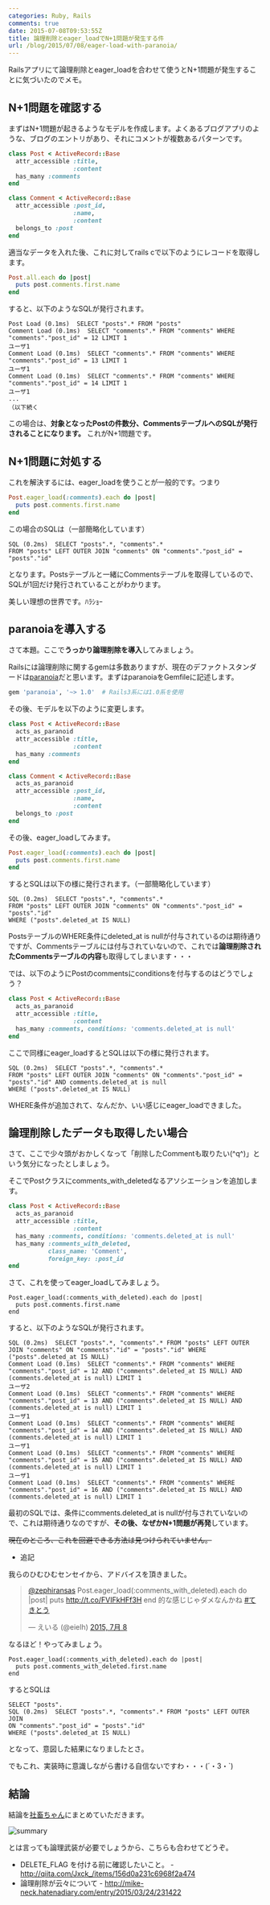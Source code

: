 ```yaml
---
categories: Ruby, Rails
comments: true
date: 2015-07-08T09:53:55Z
title: 論理削除とeager_loadでN+1問題が発生する件
url: /blog/2015/07/08/eager-load-with-paranoia/
---
```


Railsアプリにて論理削除とeager_loadを合わせて使うとN+1問題が発生することに気づいたのでメモ。

## N+1問題を確認する

まずはN+1問題が起きるようなモデルを作成します。よくあるブログアプリのような、ブログのエントリがあり、それにコメントが複数あるパターンです。

``` ruby
class Post < ActiveRecord::Base
  attr_accessible :title,
                  :content
  has_many :comments
end

class Comment < ActiveRecord::Base
  attr_accessible :post_id,
                  :name,
                  :content
  belongs_to :post
end
```

適当なデータを入れた後、これに対してrails cで以下のようにレコードを取得します。

``` ruby
Post.all.each do |post|
  puts post.comments.first.name
end
```

すると、以下のようなSQLが発行されます。

```
Post Load (0.1ms)  SELECT "posts".* FROM "posts"
Comment Load (0.1ms)  SELECT "comments".* FROM "comments" WHERE "comments"."post_id" = 12 LIMIT 1
ユーザ1
Comment Load (0.1ms)  SELECT "comments".* FROM "comments" WHERE "comments"."post_id" = 13 LIMIT 1
ユーザ1
Comment Load (0.1ms)  SELECT "comments".* FROM "comments" WHERE "comments"."post_id" = 14 LIMIT 1
ユーザ1
...
（以下続く
```

この場合は、**対象となったPostの件数分、CommentsテーブルへのSQLが発行されることになります。** これがN+1問題です。

## N+1問題に対処する

これを解決するには、eager_loadを使うことが一般的です。つまり

``` ruby
Post.eager_load(:comments).each do |post|
  puts post.comments.first.name
end
```

この場合のSQLは（一部簡略化しています）

```
SQL (0.2ms)  SELECT "posts".*, "comments".*
FROM "posts" LEFT OUTER JOIN "comments" ON "comments"."post_id" = "posts"."id"
```

となります。Postsテーブルと一緒にCommentsテーブルを取得しているので、SQLが1回だけ発行されていることがわかります。

美しい理想の世界です。ﾊﾗｼｮｰ

## paranoiaを導入する

さて本題。ここで**うっかり論理削除を導入**してみましょう。

Railsには論理削除に関するgemは多数ありますが、現在のデファクトスタンダードは[paranoia](https://github.com/radar/paranoia)だと思います。まずはparanoiaをGemfileに記述します。

``` ruby Gemfile
gem 'paranoia', '~> 1.0'  # Rails3系には1.0系を使用
```

その後、モデルを以下のように変更します。

``` ruby
class Post < ActiveRecord::Base
  acts_as_paranoid
  attr_accessible :title,
                  :content
  has_many :comments
end

class Comment < ActiveRecord::Base
  acts_as_paranoid
  attr_accessible :post_id,
                  :name,
                  :content
  belongs_to :post
end
```

その後、eager_loadしてみます。

``` ruby
Post.eager_load(:comments).each do |post|
  puts post.comments.first.name
end
```

するとSQLは以下の様に発行されます。（一部簡略化しています）

```
SQL (0.2ms)  SELECT "posts".*, "comments".*
FROM "posts" LEFT OUTER JOIN "comments" ON "comments"."post_id" = "posts"."id"
WHERE ("posts".deleted_at IS NULL)
```

PostsテーブルのWHERE条件にdeleted_at is nullが付与されているのは期待通りですが、Commentsテーブルには付与されていないので、これでは**論理削除されたCommentsテーブルの内容**も取得してしまいます・・・

では、以下のようにPostのcommentsにconditionsを付与するのはどうでしょう？

``` ruby
class Post < ActiveRecord::Base
  acts_as_paranoid
  attr_accessible :title,
                  :content
  has_many :comments, conditions: 'comments.deleted_at is null'
end
```

ここで同様にeager_loadするとSQLは以下の様に発行されます。

```
SQL (0.2ms)  SELECT "posts".*, "comments".*
FROM "posts" LEFT OUTER JOIN "comments" ON "comments"."post_id" = "posts"."id" AND comments.deleted_at is null
WHERE ("posts".deleted_at IS NULL)
```

WHERE条件が追加されて、なんだか、いい感じにeager_loadできました。

## 論理削除したデータも取得したい場合

さて、ここで少々頭がおかしくなって「削除したCommentも取りたい(^q^)」という気分になったとしましょう。

そこでPostクラスにcomments_with_deletedなるアソシエーションを追加します。

``` ruby
class Post < ActiveRecord::Base
  acts_as_paranoid
  attr_accessible :title,
                  :content
  has_many :comments, conditions: 'comments.deleted_at is null'
  has_many :comments_with_deleted,
           class_name: 'Comment',
           foreign_key: :post_id
end
```

さて、これを使ってeager_loadしてみましょう。

```
Post.eager_load(:comments_with_deleted).each do |post|
  puts post.comments.first.name
end
```

すると、以下のようなSQLが発行されます。

```
SQL (0.2ms)  SELECT "posts".*, "comments".* FROM "posts" LEFT OUTER JOIN "comments" ON "comments"."id" = "posts"."id" WHERE ("posts".deleted_at IS NULL)
Comment Load (0.1ms)  SELECT "comments".* FROM "comments" WHERE "comments"."post_id" = 12 AND ("comments".deleted_at IS NULL) AND (comments.deleted_at is null) LIMIT 1
ユーザ2
Comment Load (0.1ms)  SELECT "comments".* FROM "comments" WHERE "comments"."post_id" = 13 AND ("comments".deleted_at IS NULL) AND (comments.deleted_at is null) LIMIT 1
ユーザ1
Comment Load (0.1ms)  SELECT "comments".* FROM "comments" WHERE "comments"."post_id" = 14 AND ("comments".deleted_at IS NULL) AND (comments.deleted_at is null) LIMIT 1
ユーザ1
Comment Load (0.1ms)  SELECT "comments".* FROM "comments" WHERE "comments"."post_id" = 15 AND ("comments".deleted_at IS NULL) AND (comments.deleted_at is null) LIMIT 1
ユーザ1
Comment Load (0.1ms)  SELECT "comments".* FROM "comments" WHERE "comments"."post_id" = 16 AND ("comments".deleted_at IS NULL) AND (comments.deleted_at is null) LIMIT 1
```

最初のSQLでは、条件にcomments.deleted_at is nullが付与されていないので、これは期待通りなのですが、**その後、なぜかN+1問題が再発**しています。

~~現在のところ、これを回避できる方法は見つけられていません。~~

- 追記

我らのひむひむセンセイから、アドバイスを頂きました。

<blockquote class="twitter-tweet" lang="ja"><p lang="ja" dir="ltr"><a href="https://twitter.com/zephiransas">@zephiransas</a> &#10;Post.eager_load(:comments_with_deleted).each do |post|&#10; puts <a href="http://t.co/FVIFkHFf3H">http://t.co/FVIFkHFf3H</a>&#10;end&#10;的な感じじゃダメなんかね <a href="https://twitter.com/hashtag/%E3%81%A6%E3%81%8D%E3%81%A8%E3%81%86?src=hash">#てきとう</a></p>&mdash; えいる (@eielh) <a href="https://twitter.com/eielh/status/618621108854652929">2015, 7月 8</a></blockquote>
<script async src="//platform.twitter.com/widgets.js" charset="utf-8"></script>

なるほど！やってみましょう。

```
Post.eager_load(:comments_with_deleted).each do |post|
  puts post.comments_with_deleted.first.name
end
```

するとSQLは

```
SELECT "posts".
SQL (0.2ms)  SELECT "posts".*, "comments".* FROM "posts" LEFT OUTER JOIN
ON "comments"."post_id" = "posts"."id"
WHERE ("posts".deleted_at IS NULL)
```

となって、意図した結果になりましたとさ。

でもこれ、実装時に意識しながら書ける自信ないですわ・・・(´・3・`)

## 結論

結論を[社畜ちゃん](http://blog.oukasoft.com/OS/)にまとめていただきます。

![summary](/images/20150708/summary.png)

とは言っても論理武装が必要でしょうから、こちらも合わせてどうぞ。

- DELETE_FLAG を付ける前に確認したいこと。 - http://qiita.com/Jxck_/items/156d0a231c6968f2a474
- 論理削除が云々について - http://mike-neck.hatenadiary.com/entry/2015/03/24/231422
